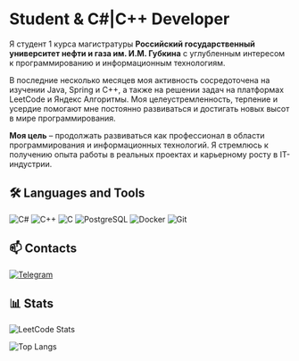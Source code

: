 # Student & C#|C++ Developer

Я студент 1 курса магистратуры **Российский государственный университет нефти и газа им. И.М. Губкина** с углубленным интересом к программированию и информационным технологиям.

В последние несколько месяцев моя активность сосредоточена на изучении Java, Spring и C++, а также на решении задач на платформах LeetCode и Яндекс Алгоритмы. Моя целеустремленность, терпение и усердие помогают мне постоянно развиваться и достигать новых высот в мире программирования.

**Моя цель** – продолжать развиваться как профессионал в области программирования и информационных технологий. Я стремлюсь к получению опыта работы в реальных проектах и карьерному росту в IT-индустрии.

## **🛠 Languages and Tools**
<p align="left">
  <img src="https://github.com/ziadOUA/m3-Markdown-Badges/blob/master/badges/CSharp/csharp1.svg?style=for-the-badge&logo=openjdk&logoColor=white" alt="C#">
  <img src="https://github.com/ziadOUA/m3-Markdown-Badges/blob/master/badges/C%2B%2B/c%2B%2B1.svg?style=for-the-badge&logo=c-sharp&logoColor=white" alt="C++">
  <img src="https://github.com/ziadOUA/m3-Markdown-Badges/blob/master/badges/C/c1.svg?style=for-the-badge&logo=c%2B%2B&logoColor=white" alt="C">
  <img src="https://github.com/ziadOUA/m3-Markdown-Badges/blob/master/badges/PostgreSQL/postgresql1.svg?style=for-the-badge&logo=postgresql&logoColor=white" alt="PostgreSQL">
  <img src="https://github.com/ziadOUA/m3-Markdown-Badges/blob/master/badges/Docker/docker1.svg?style=for-the-badge&logo=postgresql&logoColor=white" alt="Docker">
  <img src="https://github.com/ziadOUA/m3-Markdown-Badges/blob/master/badges/Git/git1.svg?style=for-the-badge&logo=postgresql&logoColor=white" alt="Git">
</p>

## 📫 Contacts
[![Telegram](https://github.com/ziadOUA/m3-Markdown-Badges/blob/master/badges/Telegram/telegram1.svg?style=for-the-badge&logo=telegram&logoColor=white)](https://t.me/bilyalov_e)

## 📊 Stats
![LeetCode Stats](https://leetcard.jacoblin.cool/Eldar_team_yandex?theme=light)

![Top Langs](https://github-readme-stats.vercel.app/api/top-langs/?username=BilyalovE&layout=compact&theme=light)
